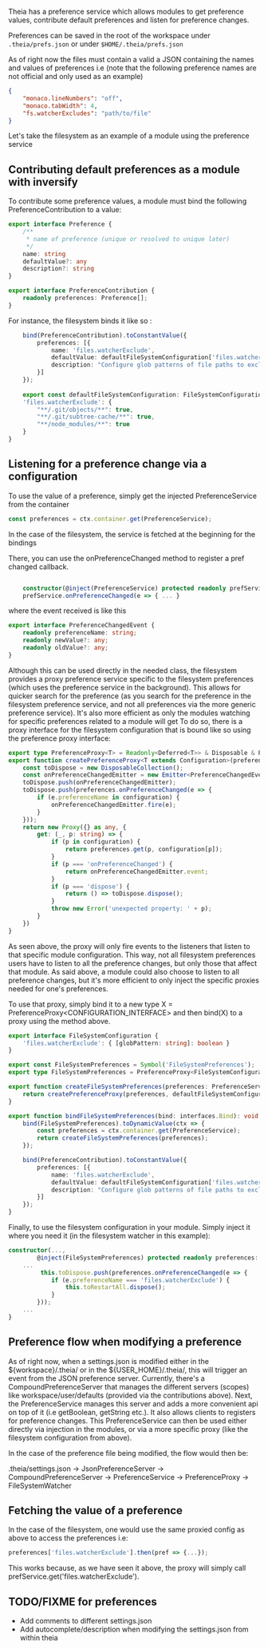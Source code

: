 Theia has a preference service which allows modules to get preference values, contribute default preferences and listen for preference changes.

Preferences can be saved in the root of the workspace under `.theia/prefs.json` or under `$HOME/.theia/prefs.json`

As of right now the files must contain a valid a JSON containing the names and values of preferences i.e (note that the following preference names are not official and only used as an example)

```json
{
	"monaco.lineNumbers": "off",
	"monaco.tabWidth": 4,
	"fs.watcherExcludes": "path/to/file"
}
```

Let's take the filesystem as an example of a module using the preference service

## Contributing default preferences as a module with inversify

To contribute some preference values, a module must bind the following PreferenceContribution to a value:

```typescript
export interface Preference {
    /**
     * name of preference (unique or resolved to unique later)
     */
    name: string
    defaultValue?: any
    description?: string
}

export interface PreferenceContribution {
    readonly preferences: Preference[];
}
```

For instance, the filesystem binds it like so : 
```typescript
    bind(PreferenceContribution).toConstantValue({
        preferences: [{
            name: 'files.watcherExclude',
            defaultValue: defaultFileSystemConfiguration['files.watcherExclude'],
            description: "Configure glob patterns of file paths to exclude from file watching."
        }]
    });
    
    export const defaultFileSystemConfiguration: FileSystemConfiguration = {
    'files.watcherExclude': {
        "**/.git/objects/**": true,
        "**/.git/subtree-cache/**": true,
        "**/node_modules/**": true
    }
}
```

## Listening for a preference change via a configuration

To use the value of a preference, simply get the injected PreferenceService from the container
```typescript
const preferences = ctx.container.get(PreferenceService);
```

In the case of the filesystem, the service is fetched at the beginning for the bindings

There, you can use the onPreferenceChanged method to register a pref changed callback.

```typescript

	constructor(@inject(PreferenceService) protected readonly prefService: PreferenceService
	prefService.onPreferenceChanged(e => { ... }
```

where the event received is like this

```typescript
export interface PreferenceChangedEvent {
    readonly preferenceName: string;
    readonly newValue?: any;
    readonly oldValue?: any;
}
```

Although this can be used directly in the needed class, the filesystem provides a proxy preference service specific to the filesystem preferences (which uses the preference service in the background). This allows for quicker search for the preference (as you search for the preference in the filesystem preference service, and not all preferences via the more generic preference service). It's also more efficient as only the modules watching for specific preferences related to a module will get  To do so, there is a proxy interface for the filesystem configuration that is bound like so using the preference proxy interface:

```typescript
export type PreferenceProxy<T> = Readonly<Deferred<T>> & Disposable & PreferenceEventEmitter<T>;
export function createPreferenceProxy<T extends Configuration>(preferences: PreferenceService, configuration: T): PreferenceProxy<T> {
    const toDispose = new DisposableCollection();
    const onPreferenceChangedEmitter = new Emitter<PreferenceChangedEvent>();
    toDispose.push(onPreferenceChangedEmitter);
    toDispose.push(preferences.onPreferenceChanged(e => {
        if (e.preferenceName in configuration) {
            onPreferenceChangedEmitter.fire(e);
        }
    }));
    return new Proxy({} as any, {
        get: (_, p: string) => {
            if (p in configuration) {
                return preferences.get(p, configuration[p]);
            }
            if (p === 'onPreferenceChanged') {
                return onPreferenceChangedEmitter.event;
            }
            if (p === 'dispose') {
                return () => toDispose.dispose();
            }
            throw new Error('unexpected property: ' + p);
        }
    })
}
```
As seen above, the proxy will only fire events to the listeners that listen to that specific module configuration. This way, not all filesystem preferences users have to listen to all the preference changes, but only those that affect that module. As said above, a module could also choose to listen to all preference changes, but it's more efficient to only inject the specific proxies needed for one's preferences.

To use that proxy, simply bind it to a new type X = PreferenceProxy<CONFIGURATION_INTERFACE> and then bind(X) to a proxy using the method above.

```typescript
export interface FileSystemConfiguration {
    'files.watcherExclude': { [globPattern: string]: boolean }
}

export const FileSystemPreferences = Symbol('FileSystemPreferences');
export type FileSystemPreferences = PreferenceProxy<FileSystemConfiguration>;

export function createFileSystemPreferences(preferences: PreferenceService): FileSystemPreferences {
    return createPreferenceProxy(preferences, defaultFileSystemConfiguration);
}

export function bindFileSystemPreferences(bind: interfaces.Bind): void {
    bind(FileSystemPreferences).toDynamicValue(ctx => {
        const preferences = ctx.container.get(PreferenceService);
        return createFileSystemPreferences(preferences);
    });

    bind(PreferenceContribution).toConstantValue({
        preferences: [{
            name: 'files.watcherExclude',
            defaultValue: defaultFileSystemConfiguration['files.watcherExclude'],
            description: "Configure glob patterns of file paths to exclude from file watching."
        }]
    });
}
```

Finally, to use the filesystem configuration in your module. Simply inject it where you need it (in the filesystem watcher in this example):


```typescript
constructor(...,
        @inject(FileSystemPreferences) protected readonly preferences: FileSystemPreferences) {
	...
         this.toDispose.push(preferences.onPreferenceChanged(e => {
            if (e.preferenceName === 'files.watcherExclude') {
                this.toRestartAll.dispose();
            }
        }));
	...
}
```

## Preference flow when modifying a preference

As of right now, when a settings.json is modified either in the ${workspace}/.theia/ or in the ${USER_HOME}/.theia/, this will trigger an event from the JSON preference server. Currently, there's a CompoundPreferenceServer that manages the different servers (scopes) like workspace/user/defaults (provided via the contributions above). Next, the PreferenceService manages this server and adds a more convenient api on top of it (i.e getBoolean, getString etc.). It also allows clients to registers for preference changes. This PreferenceService can then be used either directly via injection in the modules, or via a more specific proxy (like the filesystem configuration from above).

In the case of the preference file being modified, the flow would then be:

.theia/settings.json -> JsonPreferenceServer -> CompoundPreferenceServer -> PreferenceService -> PreferenceProxy<FileSystemConfiguration> -> FileSystemWatcher

## Fetching the value of a preference

In the case of the filesystem, one would use the same proxied config as above to access the preferences i.e:

```typescript
preferences['files.watcherExclude'].then(pref => {...});
```

This works because, as we have seen it above, the proxy will simply call prefService.get('files.watcherExclude').

## TODO/FIXME for preferences
* Add comments to different settings.json
* Add autocomplete/description when modifying the settings.json from within theia
